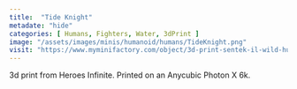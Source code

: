 ```yaml
---
title:  "Tide Knight"
metadate: "hide"
categories: [ Humans, Fighters, Water, 3dPrint ]
image: "/assets/images/minis/humanoid/humans/TideKnight.png"
visit: "https://www.myminifactory.com/object/3d-print-sentek-il-wild-hunt-rider-142179"
---
```

3d print from Heroes Infinite.
Printed on an Anycubic Photon X 6k.